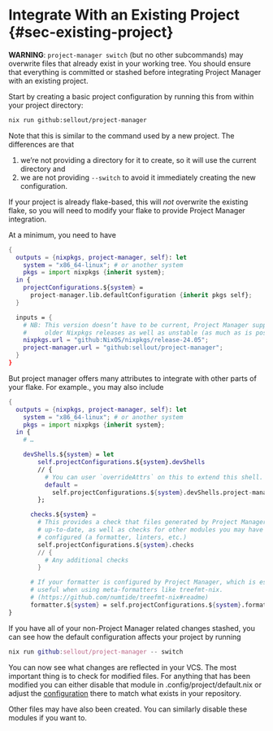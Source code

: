 # Integrate With an Existing Project {#sec-existing-project}

**WARNING**: `project-manager switch` (but no other subcommands) may overwrite files that already exist in your working tree. You should ensure that everything is committed or stashed before integrating Project Manager with an existing project.

Start by creating a basic project configuration by running this from within your project directory:

```bash
nix run github:sellout/project-manager
```

Note that this is similar to the command used by a new project. The differences are that

1. we’re not providing a directory for it to create, so it will use the current directory and
2. we are not providing `--switch` to avoid it immediately creating the new configuration.

If your project is already flake-based, this will _not_ overwrite the existing flake, so you will need to modify your flake to provide Project Manager integration.

At a minimum, you need to have

```nix
{
  outputs = {nixpkgs, project-manager, self}: let
    system = "x86_64-linux"; # or another system
    pkgs = import nixpkgs {inherit system};
  in {
    projectConfigurations.${system} =
      project-manager.lib.defaultConfiguration {inherit pkgs self};
  }

  inputs = {
    # NB: This version doesn’t have to be current, Project Manager supports many
    #     older Nixpkgs releases as well as unstable (as much as is possible).
    nixpkgs.url = "github:NixOS/nixpkgs/release-24.05";
    project-manager.url = "github:sellout/project-manager";
  }
}
```

But project manager offers many attributes to integrate with other parts of your flake. For example., you may also include

```nix
{
  outputs = {nixpkgs, project-manager, self}: let
    system = "x86_64-linux"; # or another system
    pkgs = import nixpkgs {inherit system};
  in {
    # …

    devShells.${system} = let
        self.projectConfigurations.${system}.devShells
        // {
          # You can user `overrideAttrs` on this to extend this shell.
          default =
            self.projectConfigurations.${system}.devShells.project-manager;
        };

      checks.${system} =
        # This provides a check that files generated by Project Manager are
        # up-to-date, as well as checks for other modules you may have
        # configured (a formatter, linters, etc.)
        self.projectConfigurations.${system}.checks
        // {
          # Any additional checks
        }

      # If your formatter is configured by Project Manager, which is especially
      # useful when using meta-formatters like treefmt-nix.
      # (https://github.com/numtide/treefmt-nix#readme)
      formatter.${system} = self.projectConfigurations.${system}.formatter;
}
```

If you have all of your non-Project Manager related changes stashed, you can see how the default configuration affects your project by running

```nix
nix run github:sellout/project-manager -- switch
```

You can now see what changes are reflected in your VCS. The most important thing is to check for modified files. For anything that has been modified you can either disable that module in .config/project/default.nix or adjust the [configuration](#ch-options) there to match what exists in your repository.

Other files may have also been created. You can similarly disable these modules if you want to.
